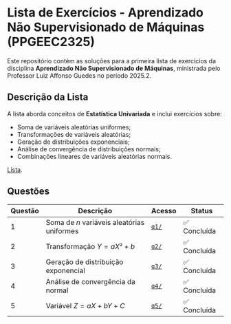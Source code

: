 # Lista de Exercícios - Aprendizado Não Supervisionado de Máquinas (PPGEEC2325)

Este repositório contém as soluções para a primeira lista de exercícios da disciplina **Aprendizado Não Supervisionado de Máquinas**, ministrada pelo Professor Luiz Affonso Guedes no período 2025.2.

## Descrição da Lista

A lista aborda conceitos de **Estatística Univariada** e inclui exercícios sobre:

- Soma de variáveis aleatórias uniformes;
- Transformações de variáveis aleatórias;
- Geração de distribuições exponenciais;
- Análise de convergência de distribuições normais;
- Combinações lineares de variáveis aleatórias normais.

[Lista](./lista.pdf).

## Questões

| Questão | Descrição | Acesso | Status |
|---------|-----------|-------|--------|
| 1 | Soma de $n$ variáveis aleatórias uniformes | [`q1/`](./q1/) | ✅ Concluída |
| 2 | Transformação $Y = aX² + b$ | [`q2/`](./q2/) | ✅ Concluída |
| 3 | Geração de distribuição exponencial | [`q3/`](./q3/) | ✅ Concluída |
| 4 | Análise de convergência da normal | [`q4/`](./q4/) | ✅ Concluída |
| 5 | Variável $Z = aX + bY + C$ | [`q5/`](./q5/) | ✅ Concluída |
